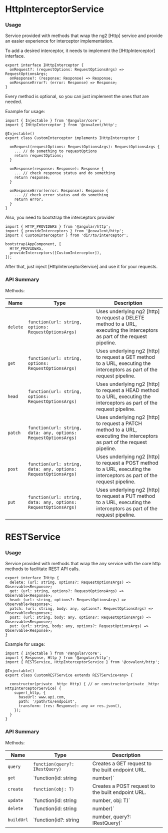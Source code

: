 # HttpInterceptorService

### Usage

Service provided with methods that wrap the ng2 [Http] service and provide an easier experience for interceptor implementation.

To add a desired interceptor, it needs to implement the [IHttpInterceptor] interface.

```
export interface IHttpInterceptor {
  onRequest?: (requestOptions: RequestOptionsArgs) => RequestOptionsArgs;
  onResponse?: (response: Response) => Response;
  onResponseError?: (error: Response) => Response;
}
```
Every method is optional, so you can just implement the ones that are needed.

Example for usage:
```
import { Injectable } from '@angular/core';
import { IHttpInterceptor } from '@covalent/http';

@Injectable()
export class CustomInterceptor implements IHttpInterceptor {

  onRequest(requestOptions: RequestOptionsArgs): RequestOptionsArgs {
    ... // do something to requestOptions
    return requestOptions;
  }

  onResponse(response: Response): Response {
    ... // check response status and do something
    return response;
  }

  onResponseError(error: Response): Response {
    ... // check error status and do something
    return error;
  }
}

```

Also, you need to bootstrap the interceptors provider
```
import { HTTP_PROVIDERS } from '@angular/http';
import { provideInterceptors } from '@covalent/http';
import { CustomInterceptor } from 'dir/to/interceptor';

bootstrap(AppComponent, [
  HTTP_PROVIDERS,
  provideInterceptors([CustomInterceptor]),
]);
```

After that, just inject [HttpInterceptorService] and use it for your requests.

### API Summary

Methods:

| Name | Type | Description |
| --- | --- | --- |
| `delete` | `function(url: string, options: RequestOptionsArgs)` | Uses underlying ng2 [http] to request a DELETE method to a URL, executing the interceptors as part of the request pipeline.
| `get` | `function(url: string, options: RequestOptionsArgs)` | Uses underlying ng2 [http] to request a GET method to a URL, executing the interceptors as part of the request pipeline.
| `head` | `function(url: string, options: RequestOptionsArgs)` | Uses underlying ng2 [http] to request a HEAD method to a URL, executing the interceptors as part of the request pipeline.
| `patch` | `function(url: string, data: any, options: RequestOptionsArgs)` | Uses underlying ng2 [http] to request a PATCH method to a URL, executing the interceptors as part of the request pipeline.
| `post` | `function(url: string, data: any, options: RequestOptionsArgs)` | Uses underlying ng2 [http] to request a POST method to a URL, executing the interceptors as part of the request pipeline.
| `put` | `function(url: string, data: any, options: RequestOptionsArgs)` | Uses underlying ng2 [http] to request a PUT method to a URL, executing the interceptors as part of the request pipeline.

# RESTService

### Usage

Service provided with methods that wrap the any service with the core http methods to facilitate REST API calls.
```
export interface IHttp {
  delete: (url: string, options?: RequestOptionsArgs) => Observable<Response>;
  get: (url: string, options?: RequestOptionsArgs) => Observable<Response>;
  head: (url: string, options?: RequestOptionsArgs) => Observable<Response>;
  patch: (url: string, body: any, options?: RequestOptionsArgs) => Observable<Response>;
  post: (url: string, body: any, options?: RequestOptionsArgs) => Observable<Response>;
  put: (url: string, body: any, options?: RequestOptionsArgs) => Observable<Response>;
}
```

Example for usage:
```
import { Injectable } from '@angular/core';
import { Response, Http } from '@angular/http';
import { RESTService, HttpInterceptorService } from '@covalent/http';

@Injectable()
export class CustomRESTService extends RESTService<any> {

  constructor(private _http: Http) { // or constructor(private _http: HttpInterceptorService) {
    super(_http, {
      baseUrl: www.api.com,
      path: '/path/to/endpoint',
      transform: (res: Response): any => res.json(),
    });
  }
}

```

### API Summary

Methods:

| Name | Type | Description |
| --- | --- | --- |
| `query` | `function(query?: IRestQuery)` | Creates a GET request to the built endpoint URL.
| `get` | `function(id: string | number)` | Creates a GET request to the built endpoint URL, adding the ID at the end.
| `create` | `function(obj: T)` | Creates a POST request to the built endpoint URL.
| `update` | `function(id: string | number, obj: T)` | Creates a PATCH request to the built endpoint URL, adding the ID at the end.
| `delete` | `function(id: string | number)` | Creates a DELETE request to the built endpoint URL, adding the ID at the end.
| `buildUrl` | `function(id?: string | number, query?: IRestQuery)` | Builds the endpoint URL with the configured properties and arguments passed in the method.